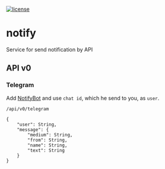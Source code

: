 [![license](https://img.shields.io/github/license/mashape/apistatus.svg?style=flat-square)](http://opensource.org/licenses/MIT)

# notify
Service for send notification by API

## API v0

### Telegram
Add [NotifyBot](https://t.me/novel_notify_bot) and use `chat id`, which he send to you, as `user`.

`/api/v0/telegram`
```
{
	"user": String,
	"message": {
		"medium": String,
		"from": String,
		"name": String,
		"text": String
	}
}
```
